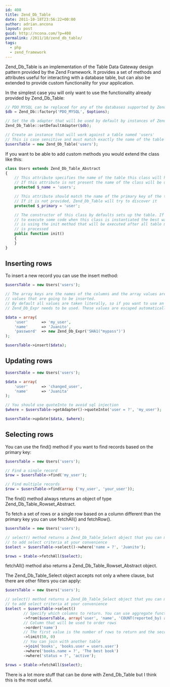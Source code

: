 ```yaml
---
id: 408
title: Zend_Db_Table
date: 2011-10-18T23:56:22+00:00
author: adrian.ancona
layout: post
guid: http://ncona.com/?p=408
permalink: /2011/10/zend_db_table/
tags:
  - php
  - zend_framework
---
```

Zend\_Db\_Table is an implementation of the Table Data Gateway design pattern provided by the Zend Framework. It provides a set of methods and attributes useful for interacting with a database table, but can also be extended to provide custom functionality for your application.

In the simplest case you will only want to use the functionality already provided by Zend\_Db\_Table:

```php
// PDO_MYSQL can be replaced for any of the databases supported by Zend Framework
$db = Zend_Db::factory('PDO_MYSQL', $options);

// Set the db adapter that will be used by default by instances of Zend_Db_Table
Zend_Db_Table::setDefaultAdapter($db);

// Create an instance that will work against a table named 'users'
// This is case sensitive and must match exactly the name of the table
$usersTable = new Zend_Db_Table('users');
```

<!--more-->

If you want to be able to add custom methods you would extend the class like this:

```php
class Users extends Zend_Db_Table_Abstract
{
    // This attribute specifies the name of the table this class will handle.
    // If this attribute is not present the name of the class will be used
    protected $_name = 'users';

    // This attribute should match the name of the primary key of the table.
    // If it is not provided, Zend_Db_Table will try to discover it
    protected $_primary = 'user';

    // The constructor of this class by defaults sets up the table. If you want
    // to execute some code when this class is instantiated the best way to do it
    // is using the init method that will be executed after all table metadata
    // is processed
    public function init()
    {
    }
}
```

## Inserting rows

To insert a new record you can use the insert method:

```php
$usersTable = new Users('users');

// The array keys are the names of the columns and the array values are the
// values that are going to be inserted.
// By default all values are taken literally, so if you want to use an expression
// Zend_Db_Expr needs to be used. These values are escaped automatically.

$data = array(
    'user'      => 'my_user',
    'name'      => 'Juanito',
    'password'  => new Zend_Db_Expr('SHA1("mypass")')
);

$usersTable->insert($data);
```

## Updating rows

```php
$usersTable = new Users('users');

$data = array(
    'user'      => 'changed_user',
    'name'      => 'Juanita'
);

// You should use quoteInto to avoid sql injection
$where = $usersTable->getAdapter()->quoteInto('user = ?', 'my_user');

$usersTable->update($data, $where);
```

## Selecting rows

You can use the find() method if you want to find records based on the primary key:

```php
$usersTable = new Users('users');

// Find a single record
$row = $usersTable->find('my_user');

// Find multiple records
$row = $usersTable->find(array ('my_user', 'your_user'));
```

The find() method always returns an object of type Zend\_Db\_Table\_Rowset\_Abstract.

To fetch a set of rows or a single row based on a column different than the primary key you can use fetchAll() and fetchRow().

```php
$usersTable = new Users('users');

// select() method returns a Zend_Db_Table_Select object that you can modify
// to add select criteria at your convenience
$select = $usersTable->select()->where('name = ?', 'Juanito');

$rows = $table->fetchAll($select);
```

fetchAll() method also returns a Zend\_Db\_Table\_Rowset\_Abstract object.

The Zend\_Db\_Table_Select object accepts not only a where clause, but there are other filters you can apply:

```php
$usersTable = new Users('users');

// select() method returns a Zend_Db_Table_Select object that you can modify
// to add select criteria at your convenience
$select = $usersTable->select()
        // Specify which columns to return. You can use aggregate functions.
        ->from($usersTable, array('user', 'name', 'COUNT(reported_by) as count'))
        // Column that will be used to order rows
        ->order('name')
        // The first value is the number of rows to return and the second the offset
        ->limit(50, 0)
        // You can join with another table
        ->join('books', 'books.user = users.user')
        ->where('books.name = ?', 'The best book')
        ->where('status = ?', 'active');

$rows = $table->fetchAll($select);
```

There is a lot more stuff that can be done with Zend\_Db\_Table but I think this is the most useful.
